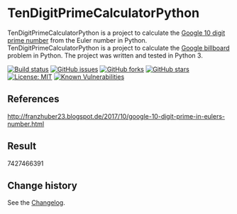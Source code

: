 # TenDigitPrimeCalculatorPython

TenDigitPrimeCalculatorPython is a project to calculate the [Google 10 digit prime number](https://mkaz.blog/math/google-billboard-problems/) from the Euler number in Python.
TenDigitPrimeCalculatorPython is a project to calculate the [Google billboard](https://mkaz.blog/math/google-billboard-problems/) problem in Python.
The project was written and tested in Python 3.

[![Build status](https://ci.appveyor.com/api/projects/status/v5c0tikoyxfujd33?svg=true)](https://ci.appveyor.com/project/SeppPenner/tendigitprimecalculatorpython)
[![GitHub issues](https://img.shields.io/github/issues/SeppPenner/TenDigitPrimeCalculatorPython.svg)](https://github.com/SeppPenner/TenDigitPrimeCalculatorPython/issues)
[![GitHub forks](https://img.shields.io/github/forks/SeppPenner/TenDigitPrimeCalculatorPython.svg)](https://github.com/SeppPenner/TenDigitPrimeCalculatorPython/network)
[![GitHub stars](https://img.shields.io/github/stars/SeppPenner/TenDigitPrimeCalculatorPython.svg)](https://github.com/SeppPenner/TenDigitPrimeCalculatorPython/stargazers)
[![License: MIT](https://img.shields.io/badge/License-MIT-blue.svg)](https://raw.githubusercontent.com/SeppPenner/TenDigitPrimeCalculatorPython/master/License.txt)
[![Known Vulnerabilities](https://snyk.io/test/github/SeppPenner/TenDigitPrimeCalculatorPython/badge.svg)](https://snyk.io/test/github/SeppPenner/TenDigitPrimeCalculatorPython)

## References
http://franzhuber23.blogspot.de/2017/10/google-10-digit-prime-in-eulers-number.html

## Result
7427466391

Change history
--------------

See the [Changelog](https://github.com/SeppPenner/TenDigitPrimeCalculatorPython/blob/master/Changelog.md).
